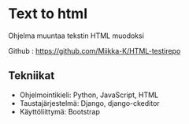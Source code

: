 # Text to html

Ohjelma muuntaa tekstin HTML muodoksi

Github : https://github.com/Miikka-K/HTML-testirepo

## Tekniikat

* Ohjelmointikieli: Python, JavaScript, HTML
* Taustajärjestelmä: Django, django-ckeditor
* Käyttöliittymä: Bootstrap
